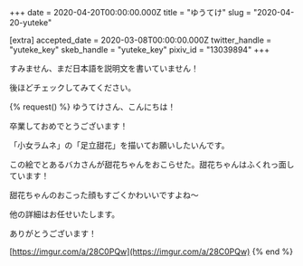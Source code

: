 +++
date = 2020-04-20T00:00:00.000Z
title = "ゆうてけ"
slug = "2020-04-20-yuteke"

[extra]
accepted_date = 2020-03-08T00:00:00.000Z
twitter_handle = "yuteke_key"
skeb_handle = "yuteke_key"
pixiv_id = "13039894"
+++

すみません、まだ日本語を説明文を書いていません！

後ほどチェックしてみてください。

{% request() %}
ゆうてけさん、こんにちは！

卒業しておめでとうございます！

「小女ラムネ」の「足立甜花」を描いてお願いしたいんです。

この絵でとあるバカさんが甜花ちゃんをおこらせた。甜花ちゃんはふくれっ面しています！

甜花ちゃんのおこった顔もすごくかわいいですよね～

他の詳細はお任せいたします。

ありがとうございます！

[https://imgur.com/a/28C0PQw](https://imgur.com/a/28C0PQw)
{% end %}
